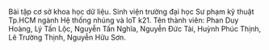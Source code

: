 Bài tập cơ sở khoa học dữ liệu. 
Sinh viện trường đại học Sư phạm kỹ thuật Tp.HCM ngành Hệ thống nhúng và IoT k21. 
Tên thành viên: 
    Phan Duy Hoàng, 
    Lý Tấn Lộc, 
    Nguyễn Tấn Nghĩa, 
    Nguyễn Đức Tài, 
    Huỳnh Phúc Thịnh, 
    Lê Trường Thịnh, 
    Nguyễn Hữu Sơn.